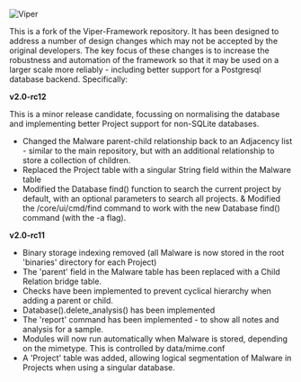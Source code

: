 ![Viper](https://viper-framework.readthedocs.io/en/latest/_images/viper.png)

This is a fork of the Viper-Framework repository. It has been designed to address a number of design changes which may not be accepted by the original developers. The key focus of these changes is to increase the robustness and automation of the framework so that it may be used on a larger scale more reliably - including better support for a Postgresql database backend.  Specifically:

**v2.0-rc12**

This is a minor release candidate, focussing on normalising the database and implementing better Project support for non-SQLite databases.
* Changed the Malware parent-child relationship back to an Adjacency list - similar to the main repository, but with an additional relationship to store a collection of children.
* Replaced the Project table with a singular String field within the Malware table
* Modified the Database find() function to search the current project by default, with an optional parameters to search all projects.
& Modified the /core/ui/cmd/find command to work with the new Database find() command (with the -a flag).

**v2.0-rc11**
* Binary storage indexing removed (all Malware is now stored in the root 'binaries' directory for each Project)
* The 'parent' field in the Malware table has been replaced with a Child Relation bridge table.
* Checks have been implemented to prevent cyclical hierarchy when adding a parent or child.
* Database().delete_analysis() has been implemented
* The 'report' command has been implemented - to show all notes and analysis for a sample.
* Modules will now run automatically when Malware is stored, depending on the mimetype. This is controlled by data/mime.conf
* A 'Project' table was added, allowing logical segmentation of Malware in Projects when using a singular database.

